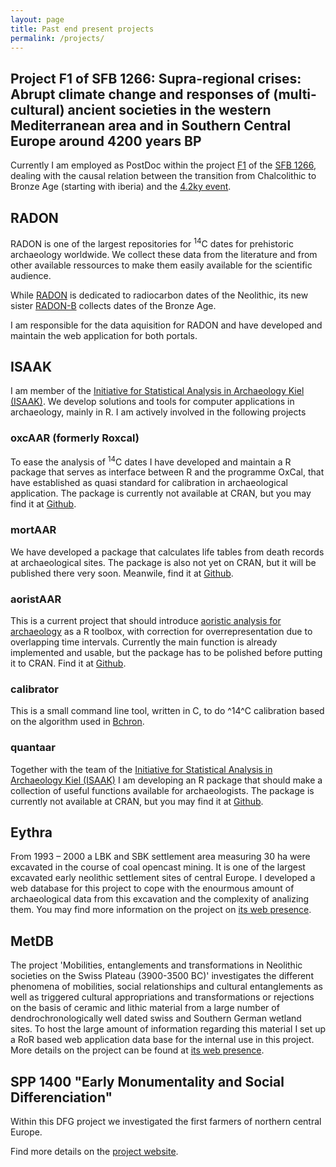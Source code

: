 ```yaml
---
layout: page
title: Past end present projects
permalink: /projects/
---
```


## Project F1 of SFB 1266: Supra-regional crises: Abrupt climate change and responses of (multi-cultural) ancient societies in the western Mediterranean area and in Southern Central Europe around 4200 years BP

Currently I am employed as PostDoc within the project [F1](http://www.sfb1266.uni-kiel.de/en/projects/cluster-f/f1-supra-regional-crises) of the [SFB 1266](www.sfb1266.uni-kiel.de), dealing with the causal relation between the transition from Chalcolithic to Bronze Age (starting with iberia) and the [4.2ky event](https://en.wikipedia.org/wiki/4.2_kiloyear_event).

## RADON

RADON is one of the largest repositories for <sup>14</sup>C dates for prehistoric archaeology worldwide. We collect these data from the literature and from other available ressources to make them easily available for the scientific audience.

While [RADON](http://radon.ufg.uni-kiel.de) is dedicated to radiocarbon dates of the Neolithic, its new sister [RADON-B](http://radon.ufg.uni-kiel.de) collects dates of the Bronze Age.

I am responsible for the data aquisition for RADON and have developed and maintain the web application for both portals.

## ISAAK

I am member of the [Initiative for Statistical Analysis in Archaeology Kiel (ISAAK)](https://github.com/ISAAKiel). We develop solutions and tools for computer applications in archaeology, mainly in R. I am actively involved in the following projects

### oxcAAR (formerly Roxcal)

To ease the analysis of <sup>14</sup>C dates I have developed and maintain a R package that serves as interface between R and the programme OxCal, that have established as quasi standard for calibration in archaeological application. The package is currently not available at CRAN, but you may find it at [Github](https://github.com/ISAAKiel/oxcAAR).

### mortAAR

We have developed a package that calculates life tables from death records at archaeological sites. The package is also not yet on CRAN, but it will be published there very soon. Meanwile, find it at [Github](https://github.com/ISAAKiel/mortAAR).

### aoristAAR

This is a current project that should introduce [aoristic analysis for archaeology](http://dx.doi.org/10.11588/ai.2004.2.12685) as a R toolbox, with correction for overrepresentation due to overlapping time intervals. Currently the main function is already implemented and usable, but the package has to be polished before putting it to CRAN. Find it at [Github](https://github.com/ISAAKiel/aoristAAR).

### calibrator

This is a small command line tool, written in C, to do ^14^C calibration based on the algorithm used in [Bchron](https://github.com/andrewcparnell/Bchron).

### quantaar

Together with the team of the [Initiative for Statistical Analysis in Archaeology Kiel (ISAAK)](https://github.com/ISAAKiel) I am developing an R package that should make a collection of useful functions available for archaeologists. The package is currently not available at CRAN, but you may find it at [Github](https://www.github.com/ISSAKiel/quantaar).

## Eythra

From 1993 – 2000 a LBK and SBK settlement area measuring 30 ha were excavated in the course of coal opencast mining. It is one of the largest excavated early neolithic settlement sites of central Europe. I developed a web database for this project to cope with the enourmous amount of archaeological data from this excavation and the complexity of analizing them. You may find more information on the project on [its web presence](http://www.archaeologie.sachsen.de/2382.htm).

## MetDB

The project 'Mobilities, entanglements and transformations in Neolithic societies on the Swiss Plateau (3900-3500 BC)' investigates the different phenomena of mobilities, social relationships and cultural entanglements as well as triggered cultural appropriations and transformations or rejections on the basis of ceramic and lithic material from a large number of dendrochronologically well dated swiss and Southern German wetland sites. To host the large amount of information regarding this material I set up a RoR based web application data base for the internal use in this project. More details on the project can be found at [its web presence](http://www.iaw.unibe.ch/forschung/abt_pa_ufg/mobilities_entanglements_and_transformations/index_ger.html).

## SPP 1400 "Early Monumentality and Social Differenciation"

Within this DFG project we investigated the first farmers of northern central Europe. 

Find more details on the [project website](http://www.monument.ufg.uni-kiel.de).